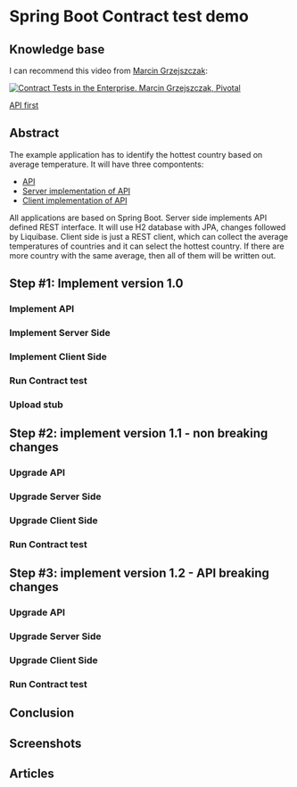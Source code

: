 # Spring Boot Contract test demo

## Knowledge base
I can recommend this video from [Marcin Grzejszczak](https://github.com/marcingrzejszczak):

[![Contract Tests in the Enterprise. Marcin Grzejszczak, Pivotal](https://img.youtube.com/vi/yQjcDlibdWM/0.jpg)](https://www.youtube.com/watch?v=yQjcDlibdWM)

[API first](https://medium.com/better-practices/api-first-software-development-for-modern-organizations-fdbfba9a66d3)

## Abstract
The example application has to identify the hottest country based on average temperature. It will have three compontents:
- [API](../demo-contract-api/README.md)
- [Server implementation of API](../demo-contract-server/README.md)
- [Client implementation of API](../demo-contract-client/README.md)


All applications are based on Spring Boot. Server side implements API defined REST interface. It will use H2 database 
with JPA, changes followed by Liquibase. Client side is just a REST client, which can collect the average temperatures
of countries and it can select the hottest country. If there are more country with the same average, then all of them 
will be written out.

## Step #1: Implement version 1.0
### Implement API
### Implement Server Side
### Implement Client Side
### Run Contract test
### Upload stub

## Step #2: implement version 1.1 - non breaking changes
### Upgrade API
### Upgrade Server Side
### Upgrade Client Side
### Run Contract test

## Step #3: implement version 1.2 - API breaking changes
### Upgrade API
### Upgrade Server Side
### Upgrade Client Side
### Run Contract test

## Conclusion

## Screenshots


## Articles